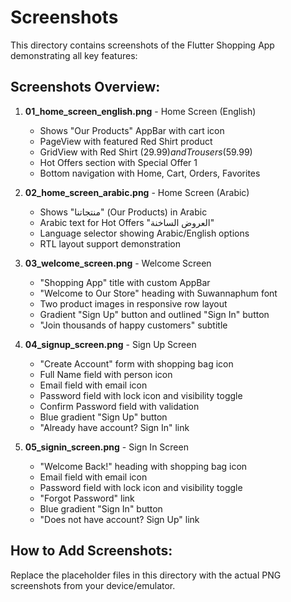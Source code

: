 # Screenshots

This directory contains screenshots of the Flutter Shopping App demonstrating all key features:

## Screenshots Overview:

1. **01_home_screen_english.png** - Home Screen (English)
   - Shows "Our Products" AppBar with cart icon
   - PageView with featured Red Shirt product
   - GridView with Red Shirt ($29.99) and Trousers ($59.99)
   - Hot Offers section with Special Offer 1
   - Bottom navigation with Home, Cart, Orders, Favorites

2. **02_home_screen_arabic.png** - Home Screen (Arabic)
   - Shows "منتجاتنا" (Our Products) in Arabic
   - Arabic text for Hot Offers "العروض الساخنة"
   - Language selector showing Arabic/English options
   - RTL layout support demonstration

3. **03_welcome_screen.png** - Welcome Screen
   - "Shopping App" title with custom AppBar
   - "Welcome to Our Store" heading with Suwannaphum font
   - Two product images in responsive row layout
   - Gradient "Sign Up" button and outlined "Sign In" button
   - "Join thousands of happy customers" subtitle

4. **04_signup_screen.png** - Sign Up Screen
   - "Create Account" form with shopping bag icon
   - Full Name field with person icon
   - Email field with email icon
   - Password field with lock icon and visibility toggle
   - Confirm Password field with validation
   - Blue gradient "Sign Up" button
   - "Already have account? Sign In" link

5. **05_signin_screen.png** - Sign In Screen
   - "Welcome Back!" heading with shopping bag icon
   - Email field with email icon
   - Password field with lock icon and visibility toggle
   - "Forgot Password" link
   - Blue gradient "Sign In" button
   - "Does not have account? Sign Up" link

## How to Add Screenshots:

Replace the placeholder files in this directory with the actual PNG screenshots from your device/emulator.